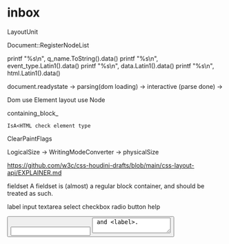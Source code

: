 # inbox

LayoutUnit

Document::RegisterNodeList

printf "%s\n",  q_name.ToString().data()
printf "%s\n",  event_type.Latin1().data()
printf "%s\n",  data.Latin1().data()
printf "%s\n",  html.Latin1().data()


document.readystate -> parsing(dom loading) -> interactive (parse done) -> 

Dom use Element
layout use Node

containing_block_

```
IsA<HTML check element type
```

ClearPaintFlags

LogicalSize -> WritingModeConverter -> physicalSize

https://github.com/w3c/css-houdini-drafts/blob/main/css-layout-api/EXPLAINER.md

fieldset
A fieldset is (almost) a regular block container, and should be treated as such.

label input textarea select checkbox radio button help
<form> <button> <input> <textarea> and <label>. 

p layout_results_.size()

LayoutText can get orignal text
printf "%s\n",  text.Latin1().data()

#if DCHECK_IS_ON() 
call ShowTree(GetNode())


text selection
OffsetMapping

dom/text element can get LayoutText Element

./out/Default/chrome bilibili.com --enable-gpu-benchmarking --no-sandbox --enable-logging=stderr --v=1 2>&1 | ts -s "%.S: " | tee /tmp/chrome_log.txt

python3 tools/clang/scripts/generate_compdb.py -p out/Default -o ./compile_commands.json --target_os=linux

source ~/tannalwork/projects/v8/v8/tools/gdbinit

source tools/gdb/gdbinit

rb js-objects.cc:.

jst

pn

./out/Default/chrome ~/tannalwork/cans/event.html --enable-gpu-benchmarking --no-sandbox --enable-logging=stderr --v=1 2>&1 | ts -s "%.S: " | tee /tmp/chrome_log.txt


LocalFrameView::DidChangeScrollOffset()

void LocalFrameView::ScheduleRelayoutOfSubtree(LayoutObject* relayout_root) {

Element is subclass ContainerNode which is subclass Node.

Element object has a reference of LayoutTreeBuilderForElement which is subclass of LayoutTreeBuilder

StyleEngine and document is a subclass of style_engine_ parsing_state_ 

LocalFrame has a reference of FrameSelection which is selection_

WebFrameWidgetImpl has a reference to WebView WebViewImpl
WebViewImpl has a reference to page
the page also has a FocusController

LinkStyle knows css parser and parser_context also the result of parsing which is style_sheet

the Resource will notify some ResourceClient when reousrce is loaded.
while LinkStyle is one of the ResourceClient. and it is also LinkResource

StyleSheetContents knows CSSParser::ParseSheet

CSSParserImpl has some knoledge of its document, document->view
also a reference to CSSParserImpl
also a reference to tokenizer
it can take CSSParserContext and css string to a StyleSheetContents which is style_sheet

```cpp

  CSSTokenizer tokenizer(string);
  CSSParserTokenStream stream(tokenizer);
  CSSParserImpl parser(context, style_sheet);

  parser.ConsumeRuleList
```

the page has a reference to a chrome_client_

start from LayoutView class
there is a super long extends chian
LayoutView -> LayoutNGBlockFlow -> LayoutBlockFlow -> LayoutBlock -> LayoutBox -> LayoutBoxModelObject -> LayoutObject and more.

layout_view_ has a reference to a ComputedStyle which is style_
it can apply the ComputedStyle to 

the document object has a reference to a layout_view_

dom node object can find his document object by some tree_scope stuff.

the layoutObject base class has a reference to the dom node
so a layoutobject node can find which document it belongs to.



the document loader which also has a reference to LocalFrame
also has reference to DocumentParser
and the document loader knows nothing about v8

the document has a reference to LocalDOMWindow which has frame which has LocalFrameView



throttle debounce
ShouldThrottleRendering

LocalDOMWindow has the rendering information about the client's window.
also has a reference to document_ and DOMVisualViewport
just like dom window, all the layout scrolling information come from this object.
also has script_controller_

the LocalFrame has a reference to LocalDOMWindow 
also a reference to a page
also a reference to a LayoutView

so the LocalFrameView has localframe and the LocalFrame has a view_
confusing

LocalFrameView has a reference to a localframe and things like scrolling
document and layout information is typically obatined by the localframe object.

LocalFrame knows some thing about LocalFrameView
actually a LocalFrameView is a full local frame plus some knowledge of the viewport

frameloader also has a reference to a LocalFrame which is frame_
in the code it is called the client
class CORE_EXPORT LocalFrameClientImpl final : public LocalFrameClient {

A LocalFrame has a reference to a frameloader which is loader_

WebLocalFrameImpl has a reference to LocalFrame which is frame_

RenderFrameImpl knows about WebLocalFrame which is WebLocalFrameImpl

AgentSchedulingGroup also knows about RenderFrameImpl which is RenderFrameImpl

AgentSchedulingGroup has a reference to render_thread_

rb skia_renderer.cc:.

printf "%s\n",  attr_name.Latin1().data()


WidgetInputHandlerManager has a reference to web_frame_widget_impl

web_frame_widget_impl has a reference to widget_event_handler

widget_event_handler has a reference to event_handler_

event_handler has a reference to pointer_event_manager
and mouse_event_manager_ keyboard_event_manager_

```cpp
EventHandler::EventHandler(LocalFrame& frame)
    : frame_(frame),
      selection_controller_(MakeGarbageCollected<SelectionController>(frame)),
      hover_timer_(frame.GetTaskRunner(TaskType::kUserInteraction),
                   this,
                   &EventHandler::HoverTimerFired),
      cursor_update_timer_(
          frame.GetTaskRunner(TaskType::kInternalUserInteraction),
          this,
          &EventHandler::CursorUpdateTimerFired),
      should_only_fire_drag_over_event_(false),
      event_handler_registry_(
          frame_->IsLocalRoot()
              ? MakeGarbageCollected<EventHandlerRegistry>(*frame_)
              : &frame_->LocalFrameRoot().GetEventHandlerRegistry()),
      scroll_manager_(MakeGarbageCollected<ScrollManager>(frame)),
      mouse_event_manager_(
          MakeGarbageCollected<MouseEventManager>(frame, *scroll_manager_)),
      mouse_wheel_event_manager_(
          MakeGarbageCollected<MouseWheelEventManager>(frame,
                                                       *scroll_manager_)),
      keyboard_event_manager_(
          MakeGarbageCollected<KeyboardEventManager>(frame, *scroll_manager_)),
      pointer_event_manager_(
          MakeGarbageCollected<PointerEventManager>(frame,
                                                    *mouse_event_manager_)),
      gesture_manager_(
          MakeGarbageCollected<GestureManager>(frame,
                                               *scroll_manager_,
                                               *mouse_event_manager_,
                                               *pointer_event_manager_,
                                               *selection_controller_)),
      active_interval_timer_(frame.GetTaskRunner(TaskType::kUserInteraction),
                             this,
                             &EventHandler::ActiveIntervalTimerFired) {}
```

There are some static methods in html_element.cc it's kind of strange.
eg HTMLElement::HandlePopoverLightDismiss

[domattribute]forbinding is a callback when js/v8 access a attribute of a dom object
rb local_frame_view.cc:.

printf "%s\n",  text.Latin1().data()

tokenizer has a state and buffer
the buffer is a substr of input at i, j
then state says what's in the buffer

```cpp

  enum State {
    kDataState,
    kCharacterReferenceInDataState,
    kRCDATAState,
    kCharacterReferenceInRCDATAState,
    kRAWTEXTState,
    kChildNodePartStartState,
    kChildNodePartEndState,
    kScriptDataState,
    kPLAINTEXTState,
    kTagOpenState,
    kEndTagOpenState,
    kTagNameState,
    kRCDATALessThanSignState,
    kRCDATAEndTagOpenState,
    kRCDATAEndTagNameState,
    kRAWTEXTLessThanSignState,
    kRAWTEXTEndTagOpenState,
    kRAWTEXTEndTagNameState,
    kScriptDataLessThanSignState,
    kScriptDataEndTagOpenState,
    kScriptDataEndTagNameState,
    kScriptDataEscapeStartState,
    kScriptDataEscapeStartDashState,
    kScriptDataEscapedState,
    kScriptDataEscapedDashState,
    kScriptDataEscapedDashDashState,
    kScriptDataEscapedLessThanSignState,
    kScriptDataEscapedEndTagOpenState,
    kScriptDataEscapedEndTagNameState,
    kScriptDataDoubleEscapeStartState,
    kScriptDataDoubleEscapedState,
    kScriptDataDoubleEscapedDashState,
    kScriptDataDoubleEscapedDashDashState,
    kScriptDataDoubleEscapedLessThanSignState,
    kScriptDataDoubleEscapeEndState,
    kBeforeAttributeNameState,
    kAttributeNameState,
    kAfterAttributeNameState,
    kBeforeAttributeValueState,
    kAttributeValueDoubleQuotedState,
    kAttributeValueSingleQuotedState,
    kAttributeValueUnquotedState,
    kCharacterReferenceInAttributeValueState,
    kAfterAttributeValueQuotedState,
    kSelfClosingStartTagState,
    kBogusCommentState,
    // The ContinueBogusCommentState is not in the HTML5 spec, but we use
    // it internally to keep track of whether we've started the bogus
    // comment token yet.
    kContinueBogusCommentState,
    kMarkupDeclarationOpenState,
    kCommentStartState,
    kCommentStartDashState,
    kCommentState,
    kCommentEndDashState,
    kCommentEndState,
    kCommentEndBangState,
    kDOCTYPEState,
    kBeforeDOCTYPENameState,
    kDOCTYPENameState,
    kAfterDOCTYPENameState,
    kAfterDOCTYPEPublicKeywordState,
    kBeforeDOCTYPEPublicIdentifierState,
    kDOCTYPEPublicIdentifierDoubleQuotedState,
    kDOCTYPEPublicIdentifierSingleQuotedState,
    kAfterDOCTYPEPublicIdentifierState,
    kBetweenDOCTYPEPublicAndSystemIdentifiersState,
    kAfterDOCTYPESystemKeywordState,
    kBeforeDOCTYPESystemIdentifierState,
    kDOCTYPESystemIdentifierDoubleQuotedState,
    kDOCTYPESystemIdentifierSingleQuotedState,
    kAfterDOCTYPESystemIdentifierState,
    kBogusDOCTYPEState,
    kCDATASectionState,
    kCDATASectionBracketState,
    kCDATASectionEndState,
  };

```

printf "%s\n",  decoded.Latin1().data()

the document parser hold a tokenier and the input stream

when some one give some code to parser the parser just (maybe decode it first)
then append it to the inputstream 


ln -sfn out/Default/gen gen

HTMLTokenizer::NextToken takes a input source which is a segmentedString
first check state

document_loader has a reference to document

document has a reference to html_document_parser

html_document_parser has a refernce to html_tree_builder.cc

html_tree_builder -> HTMLTreeBuilder

HTMLTreeBuilder has a reference to html_document_parser

htmlDocumentParser has a reference to HTMLTokenizer

HTMLTokenizer is a simple class because it's constructor params doesn't contains any complex object(just a options).

it has some state
temporary_buffer_
buffered_end_tag_name_

set logging enabled on

we actaully think about things one object at a time.

object has state

if a method doesn't change the state of a object (const)
for complex operations the object state might change

when design programs
object state

then design a method

a method a both read the state of it and write the state of it.
also for functions input and output, the same, can both write it and read it.

A object is basic a turing machine with limited state.

all methods of the object are the actually program to run.

a special case is that the constructor method, in the constructor, the object has no state, so any constuctor of a object is just remember some state, which will be used in the further.

rb third_party/blink/renderer/core/html/parser/html_construction_site.cc:.

rb eventloop.cc:.

./out/Default/chrome ~/tannalwork/cans/event.html --enable-gpu-benchmarking --no-sandbox --enable-logging=stderr --v=1 2>&1 | ts -s "%.S: " | tee /tmp/chrome_log.txt


autoninja -C out/Default chrome
autoninja -C out/Default chrome_wpt_tests

tools/clang/scripts/generate_compdb.py -p out/Default > compile_commands.json

third_party/blink/tools/run_wpt_tests.py -t Default -p chrome third_party/blink/web_tests/external/wpt/css/CSS2/cascade/* -vv

chrome

./out/Default/chrome baidu.com --enable-gpu-benchmarking --no-sandbox 

./out/Default/chrome ~/tannalwork/cans/sk.html --enable-gpu-benchmarking --no-sandbox --enable-logging=stderr --v=1 2>&1 | ts -s "%.S: " | tee /tmp/chrome_log.txt

chrome.gpuBenchmarking.printToSkPicture('/tmp/skiatest')
chrome.gpuBenchmarking

Builtins_CallApiCallbackGeneric

```

```

LOG(ERROR) << base::debug::StackTrace();


p *document->EventTypes().buffer_.Latin1().data()

p GetDocument().document_classes_

Base class for all LayoutNG algorithms.
LayoutAlgorithm
- const InputNodeType& Node() const { return node_; }
- 

--nohooks --no-history

printf "%s\n",  element_id.Latin1().data()

./out/Default/chrome baidu.com --enable-logging=stderr --v=1 2>&1 | ts -s "%.S: " | tee /tmp/chrome_log.txt

Member<StyleSheetContents> -> .css file


printf "%s\n",  value.Latin1().data()



chrome command line options
https://peter.sh/experiments/chromium-command-line-switches/


*tests, tests, *_test.cc, *_unittest.cc, test, cctest, *browsertest.cc

gdb ./out/Default/chrome --args --js-flags="--trace-gc"


source tools/gdb/gdbinit
b HTMLFrameElementBase::OpenURL
handle all nostop

b WebFrameWidgetImpl::BeginMainFrame

printf "%s\n",  url->string_.Latin1().data()
b html_frame_owner_element.cc:802

./out/Default/chrome http://localhost:8001/html/browsers/browsing-the-web/navigating-across-documents/initial-empty-document/load-pageshow-events-iframe-contentWindow.html

out/Default/chrome --disable-hang-monitor third_party/blink/web_tests/external/wpt/workers/postMessage

find . -name run_wpt_tests.py

third_party/blink/tools/run_wpt_tests.py --release -p chrome third_party/blink/web_tests/external/wpt/html/dom

handle all nostop

./out/Default/chrome http://192.168.43.1:8080/quill.html --enable-logging=stderr --v=1 2>&1 | ts -s "%.S: " | tee /tmp/chrome_log.txt

MainThreadSchedulerImpl::OnTaskCompleted

指令集仿真器、二进制翻译
器、高级语言虚拟机

selectorList

void GL_APIENTRY glDrawArrays

void GL_APIENTRY GL_DrawArrays(GLenum mode, GLint first, GLsizei count)

sudo apt install generate-ninja
gn gen out/Default --export-rust-project

https://github.com/chromium/chromium/commits?author=hiroshige-g

b module_tree_linker.cc:472
b blink::ModuleTreeLinker::FetchDescendants

printf "%s\n",  request->url_->string_.Latin1().data()

./out/Default/chrome --trace-startup=file --trace-to-file=trace_output.json

./out/Default/chrome http://192.168.43.1:8080/quill.html --enable-logging=stderr --v=1 2>&1 | ts -s "%.S: " | tee /tmp/chrome_log.txt

element -> Executioncontext -> modulater(type="module" script)

importmap->resolve

source tools/gdb/gdbinit
b blink::DocumentModuleScriptFetcher::Fetch(blink::FetchParameters&, blink::ModuleType, blink::ResourceFetcher*, blink::ModuleGraphLevel, blink::ModuleScriptFetcher::Client*)
https://github.com/search?q=org%3Achromium+%22%5BImport+Maps%5D%22&type=commits

rbreak flex_layout_algorithm.cc:.

target_os = "android"
target_cpu = "arm"
is_debug = true

enable_incremental_javac = true
v8_use_external_startup_data = true
fieldtrial_testing_like_official_build = true
icu_use_data_file = false

is_component_build = true
symbol_level = 2

https://source.chromium.org/chromium/chromium/src/+/main:docs/website/site/chromium-os/obsolete/quiche-notes/index.md;l=80?q=ftrace&sq=&ss=chromium%2Fchromium%2Fsrc:docs%2F

printf "%s\n", html.Latin1().data()

rbreak html_tokenizer.cc:.

rbreak pthread_

source tools/gdb/gdbinit

(gdb) p this->tree_->parser_content_policy_
$10 = blink::kAllowScriptingContent

thread entry RunLoop::Run

libvpx Media Thread

vpx video decoder

https://github.com/search?q=repo%3Achromium%2Fchromium+Joe+Mason&type=commits

process browser(priviliged) gpu network storage audio spare renderer

gdb ./out/Default/chrome

b NeedsRotate


PrePaintTreeWalk

physical_fragment

displayItemList

https://github.com/chromium/chromium/commit/7238cb34fb8251d21662a0b5b23db7cf0e1a5f20
add css value

```cpp

// Tests that float children fragment correctly inside a parallel flow.
TEST_F(BlockLayoutAlgorithmTest, DISABLED_FloatFragmentationParallelFlows) {
  SetBodyInnerHTML(R"HTML(
    <!DOCTYPE html>
    <style>
      #container {
        width: 150px;
        height: 50px;
        display: flow-root;
      }
      #float1 {
        width: 50px;
        height: 200px;
        float: left;
      }
      #float2 {
        width: 75px;
        height: 250px;
        float: right;
        margin: 10px;
      }
    </style>
    <div id='container'>
      <div id='float1'></div>
      <div id='float2'></div>
    </div>
  )HTML");

  LayoutUnit kFragmentainerSpaceAvailable(150);

  BlockNode node(To<LayoutBlockFlow>(GetLayoutObjectByElementId("container")));
  ConstraintSpace space = ConstructBlockLayoutTestConstraintSpace(
      {WritingMode::kHorizontalTb, TextDirection::kLtr},
      LogicalSize(LayoutUnit(1000), kIndefiniteSize),
      /* stretch_inline_size_if_auto */ true,
      node.CreatesNewFormattingContext(), kFragmentainerSpaceAvailable);

  const PhysicalBoxFragment* fragment = RunBlockLayoutAlgorithm(node, space);
  EXPECT_EQ(PhysicalSize(150, 50), fragment->Size());
  EXPECT_TRUE(fragment->GetBreakToken());

  FragmentChildIterator iterator(To<PhysicalBoxFragment>(fragment));

  // First fragment of float1.
  PhysicalOffset offset;
  const auto* child = iterator.NextChild(&offset);
  EXPECT_EQ(PhysicalSize(50, 150), child->Size());
  EXPECT_EQ(PhysicalOffset(0, 0), offset);

  // First fragment of float2.
  child = iterator.NextChild(&offset);
  EXPECT_EQ(PhysicalSize(75, 150), child->Size());
  EXPECT_EQ(PhysicalOffset(65, 10), offset);

  space = ConstructBlockLayoutTestConstraintSpace(
      {WritingMode::kHorizontalTb, TextDirection::kLtr},
      LogicalSize(LayoutUnit(1000), kIndefiniteSize),
      /* stretch_inline_size_if_auto */ true,
      node.CreatesNewFormattingContext(), kFragmentainerSpaceAvailable);

  fragment = RunBlockLayoutAlgorithm(node, space, fragment->GetBreakToken());
  EXPECT_EQ(PhysicalSize(150, 0), fragment->Size());
  ASSERT_FALSE(fragment->GetBreakToken());

  iterator.SetParent(To<PhysicalBoxFragment>(fragment));

  // Second fragment of float1.
  child = iterator.NextChild(&offset);
  EXPECT_EQ(PhysicalSize(50, 50), child->Size());
  EXPECT_EQ(PhysicalOffset(0, 0), offset);

  // Second fragment of float2.
  child = iterator.NextChild(&offset);
  EXPECT_EQ(PhysicalSize(75, 100), child->Size());
  EXPECT_EQ(PhysicalOffset(65, 0), offset);
}

```

box model (top, left, width, height)

LayoutBox implements the full CSS box model.

https://github.com/search?q=repo%3Achromium%2Fchromium+Rune+Lillesveen&type=commits&p=2

search ::AttachLayoutTree(AttachContext& context)
ApplyTextTransform
UpdateStyleAndLayoutInternal

out/Default/chrome --disable-hang-monitor third_party/blink/web_tests/external/wpt/css/css-text/text-transform/math/text-transform-math-auto-001.html

third_party/blink/web_tests/external/wpt/css/css-text/text-transform/math/text-transform-math-auto-003-expected.txt

https://www.cnblogs.com/bigben0123

content::ClipboardHostImpl::WriteText
ClipboardHostImpl::WriteText


The browser process has full system privilge like host clipboard access

And the render process need to impc the browser process to get service (client server like)

blink::mojom::ClipboardHost::WriteText

ClipboardHost::WriteText

ls out/Default/gen/third_party/blink/renderer/bindings/modules/v8/v8_document.cc :7657


third_party/blink/renderer/core/dom/container_node.cc many dom api implemented here called by v8 document bindings

Document::UpdateStyleAndLayoutTreeForThisDocument

blink::WebFrameWidgetImpl::FocusChanged(blink::mojom::FocusState) IPC

third_party/blink/renderer/core/input/keyboard_event_manager.cc MapKeyCodeForScroll


printf "%s\n", text.Latin1().data()

git log --grep "David Awogbemila"

.Ascii().data()
.Ascii().data()

out/Default/chrome --disable-hang-monitor third_party/blink/web_tests/external/wpt/css/css-scroll-snap-2/snapchanging/snapchanging-after-layout-change.tentative.html


out/Default/chrome --disable-hang-monitor third_party/blink/web_tests/external/wpt/css/css-scroll-snap/snap-after-relayout/multiple-aligned-targets/positioned-target-iframe.html

StyleEngine take DOM CSSOM to ComputedStyle to the layoutobject in the layout tree GetDocument()

third_party/blink/renderer/core/input/keyboard_event_manager.cc KeyboardEventManager::KeyEvent
dispatch_result = node->DispatchEvent(*event);
EventTarget::FireEventListeners

blink::WebLocalFrame LocalFrame->GetDocument
Node->GetDocument


```cpp

const ComputedStyle& style = StyleRef();

const ComputedStyle& style = GetLayoutObject().StyleRef();
// A newly created snap container may need to be made aware of snap areas
// within it which are targeted or contain a targeted element. Such a
// container may also change the snap areas associated with snap containers
// higher in the DOM.
if (!style.GetScrollSnapType().is_none) {
    if (Element* css_target = GetLayoutObject().GetDocument().CssTarget()) {
    css_target->SetTargetedSnapAreaIdsForSnapContainers();
    }
}

```

APIs, & HTML/CSS parsing

Input: HTML, CSS, JavaScript, other resources.
Output: DOM, Stylesheets.
DOM (Document Object Model)

Input: HTML after being parsed.
Output: A tree structure that represents the content of the page.
Stylesheets

Input: CSS after being parsed.
Output: CSSOM (CSS Object Model), a tree structure that represents the style information for the page.
Animate

Input: DOM, CSSOM, and animation definitions (e.g., from CSS animations or Web Animations API).
Output: Changes to properties over time that should be reflected in the style and layout.
Style

Input: DOM, CSSOM.
Output: Computed Styles, which are the styles that are actually applied to the DOM elements after resolving all the CSS rules.
Layout

Input: DOM, Computed Styles.
Output: Layout tree (also known as a box tree or render tree), which is a representation of the layout boxes for each DOM element with size and position information.
Pre-paint

Input: Layout tree, any pending style changes or updates.
Output: Paint records (instructions for painting) and updates to the Property Trees if necessary.
Scroll

Input: User interaction, current scroll position.
Output: Updated scroll position that will be reflected in the layout and paint.
Paint

Input: Paint records, images, and other resources.
Output: Draw commands that are ready to be rasterized.
Commit

Input: Draw commands, any updates that require synchronizing with the compositor.
Output: Layers prepared and sent to the compositor for the final screen rendering.
Layerize

Input: Layers that need to be composited, possibly from different parts of the rendering pipeline.
Output: A layer list that the compositor can work with to produce the final image.
Property Trees

Input: Hierarchical properties such as transforms, clips, effects.
Output: A set of property trees (transform tree, clip tree, effect tree) that are used to efficiently manage these properties across the rendering pipeline.
Composited Layer List

Input: The layers that have been prepared during the commit phase.
Output: A list of layers in the order they should be composited to create the final frame.
Immutable Fragment Tree

Input: Output from the layout phase.
Output: A tree structure that represents parts of the page that do not change, which allows for optimization in the rendering process.
Decoded & Sized Textures

Input: Raw image data and videos.
Output: Images and videos that have been decoded, sized, and formatted into textures for use by the GPU.
Display Lists

Input: All the painting commands that have been generated.
Output: A list of instructions that the GPU will use to draw the final image to the screen.

blink::PaintLayerPainter::Paint(blink::GraphicsContext&, unsigned int)

paint layer compositor
renderer process handles rendering, animation, scrolling, and input for each website tab
Viz process aggregates compositing from multiple render processes

https://groups.google.com/a/chromium.org/g/blink-dev/search?q=Manuel%20Rego%20Casasnovas

https://github.com/chromium/chromium/blob/main/third_party/blink/renderer/core/layout/layout_box_model_object.cc

out/Default/chrome third_party/blink/web_tests/external/wpt/css/CSS2/normal-flow/unresolvable-max-height.html
out/Default/chrome third_party/blink/web_tests/external/wpt/css/css-multicol/crashtests/
inline-become-oof-container-make-oof-inflow.html

echo 0 | sudo tee /proc/sys/kernel/yama/ptrace_scope

css/CSS2/normal-flow/unresolvable-max-height.html

out/Default/chrome third_party/blink/web_tests/external/wpt/css/CSS2/normal-flow/unresolvable-max-height.html --no-sandbox --renderer-cmd-prefix='xterm -title renderer -e gdb \
    -ex run --args'

export PATH=/home/tannal/tannalwork/projects/depot_tools:$PATH

autoninja -C out/Default chrome_wpt_tests
autoninja -C out/Default chrome

autoninja -C out/Default blink_unittests
out/Default/blink_unittests --gtest_filter='InlineNodeTest.SetTextWithOffsetWithTextTransform'
out/Default/blink_unittests --test-launcher-print-test-stdio='always' --gtest_filter='FormAutofillTest.*'
out/Default/blink_unittests --test-launcher-print-test-stdio='always' --gtest_filter='ListMarkerTest.FallbackToTextWhenImagesDisable'

gtest
browser test
web platform test

third_party/WebKit/Source/core/layout/ng/ng_length_utils.cc

sqlite
perf
skia
tflite
devtools frontend
v8
dawn
webgpu-cts

angle vk gl
Chrome uses ANGLE for all graphics rendering on Windows, including the accelerated Canvas2D implementation and the Native Client sandbox environment.

https://issues.chromium.org/issues?q=is:open

WebAssembly WebGPU

WasmGC Wasm Multimemory

Clipboard API

https://www.theverge.com/

max redirect limit in chromium is 20 net::URLRequest::kMaxRedirects;

https://github.com/chromium/chromium/blob/371bdba790b9e1b96baf7dedc923237303274a28/net/url_request/url_request.h#L93

https://fetch.spec.whatwg.org/#http-redirect-fetch

Mark Larson, Brian Rakowski, Darin Fisher, and Ben Goodger

OS-level sandbox isolation between pages

Kasper Lund Lars Bak

Remove ben and darin from OWNERS files to make it clear they're not doing reviews.

https://html.spec.whatwg.org/C#event-loop third_party/blink/renderer/platform/scheduler/public/event_loop.h


```bash



LOG(INFO) << "Hello World" << std::endl;


```

git checkout master
git pull --rebase

gclient sync

gclient sync -D

skia

blink::WebInputEvent

html_div_element.h


```bash

export PATH=/home/tannal/tannalwork/projects/depot_tools:$PATH
mkdir chromium && cd chromium
fetch chromium
cd src
./build/install-build-deps.sh

gn gen out/Default

time autoninja -C out/Default chrome

ninja: Entering directory `out/Default'
[57719/57719] LINK ./chrome

real	106m52.983s
user	2379m13.189s
sys	146m59.666s

ninja: Entering directory `out/Default'
[0/1] Regenerating ninja files
[53694/53694] LINK ./chrome

real    102m34.204s
user    2292m7.163s
sys     142m41.843s

tools/clang/scripts/generate_compdb.py -p out/Default > compile_commands.json

./out/Default/chrome --enable-logging=stderr --v=1

./out/Default/chrome --enable-logging=stderr --v=1 2>&1 | ts -s "%.S: " | tee /tmp/chrome_log.txt


./out/Default/chrome --headless --disable-gpu --remote-debugging-port=9222 https://www.chromestatus.com

tar -czvf ../../../build/chrome_x86-64_linux_debug_$(date +%Y%m%d-%H%M%S)_$(git rev-parse --short HEAD).tar.gz Default/


```

class Document
provided by "third_party/blink/renderer/core/dom/document.h"

## src/net/socket/ssl_client_socket_impl.cc 

`DoHandshake` https handshake


## src/builtins/builtins-console.cc

`Formatter` console format specifiers parsing


Builtins_JSEntry

Builtins_JSEntryTrampoline

Builtins_CompileLazy

v8::internal::CheckObjectType



## github code search keywords

VariableDeclaration

## google search keywords


## further reading

# team

Animations Team
Binding Team
Device Team
DevTools
DOM Team
Ecosystem infra
Input Team
Layout Team
Paint Team (paint-dev)
Rendering Core
Speed Metrics Team
Style Team
Web Capabilities (Project Fugu 🐡)
Worker Team 


# community

https://groups.google.com/a/chromium.org/g/chromium-dev

https://groups.google.com/a/chromium.org/g/blink-dev

https://groups.google.com/a/chromium.org/g/graphics-dev